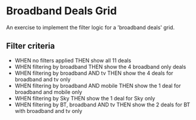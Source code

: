 # Broadband Deals Grid

An exercise to implement the filter logic for a 'broadband deals' grid.

## Filter criteria
- WHEN no filters applied THEN show all 11 deals
- WHEN filtering by broadband THEN show the 4 broadband only deals
- WHEN filtering by broadband AND tv THEN show the 4 deals for broadband and tv only
- WHEN filtering by broadband AND mobile THEN show the 1 deal for broadband and mobile only
- WHEN filtering by Sky THEN show the 1 deal for Sky only
- WHEN filtering by BT, broadband AND tv THEN show the 2 deals for BT with broadband and tv only
